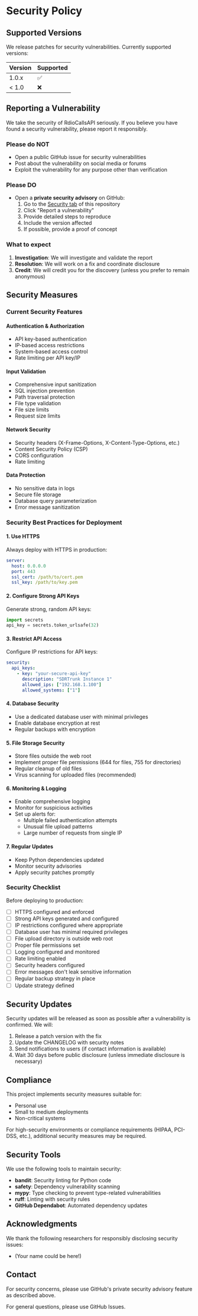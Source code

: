 # Security Policy

## Supported Versions

We release patches for security vulnerabilities. Currently supported versions:

| Version | Supported          |
| ------- | ------------------ |
| 1.0.x   | :white_check_mark: |
| < 1.0   | :x:                |

## Reporting a Vulnerability

We take the security of RdioCallsAPI seriously. If you believe you have found a security vulnerability, please report it responsibly.

### Please do NOT

- Open a public GitHub issue for security vulnerabilities
- Post about the vulnerability on social media or forums
- Exploit the vulnerability for any purpose other than verification

### Please DO

- Open a **private security advisory** on GitHub:
  1. Go to the [Security tab](https://github.com/swiftraccoon/sdrtrunk-rdio-api/security) of this repository
  2. Click "Report a vulnerability"
  3. Provide detailed steps to reproduce
  4. Include the version affected
  5. If possible, provide a proof of concept

### What to expect

1. **Investigation**: We will investigate and validate the report
2. **Resolution**: We will work on a fix and coordinate disclosure
3. **Credit**: We will credit you for the discovery (unless you prefer to remain anonymous)

## Security Measures

### Current Security Features

#### Authentication & Authorization

- API key-based authentication
- IP-based access restrictions
- System-based access control
- Rate limiting per API key/IP

#### Input Validation

- Comprehensive input sanitization
- SQL injection prevention
- Path traversal protection
- File type validation
- File size limits
- Request size limits

#### Network Security

- Security headers (X-Frame-Options, X-Content-Type-Options, etc.)
- Content Security Policy (CSP)
- CORS configuration
- Rate limiting

#### Data Protection

- No sensitive data in logs
- Secure file storage
- Database query parameterization
- Error message sanitization

### Security Best Practices for Deployment

#### 1. Use HTTPS

Always deploy with HTTPS in production:

```yaml
server:
  host: 0.0.0.0
  port: 443
  ssl_cert: /path/to/cert.pem
  ssl_key: /path/to/key.pem
```

#### 2. Configure Strong API Keys

Generate strong, random API keys:

```python
import secrets
api_key = secrets.token_urlsafe(32)
```

#### 3. Restrict API Access

Configure IP restrictions for API keys:

```yaml
security:
  api_keys:
    - key: "your-secure-api-key"
      description: "SDRTrunk Instance 1"
      allowed_ips: ["192.168.1.100"]
      allowed_systems: ["1"]
```

#### 4. Database Security

- Use a dedicated database user with minimal privileges
- Enable database encryption at rest
- Regular backups with encryption

#### 5. File Storage Security

- Store files outside the web root
- Implement proper file permissions (644 for files, 755 for directories)
- Regular cleanup of old files
- Virus scanning for uploaded files (recommended)

#### 6. Monitoring & Logging

- Enable comprehensive logging
- Monitor for suspicious activities
- Set up alerts for:
  - Multiple failed authentication attempts
  - Unusual file upload patterns
  - Large number of requests from single IP

#### 7. Regular Updates

- Keep Python dependencies updated
- Monitor security advisories
- Apply security patches promptly

### Security Checklist

Before deploying to production:

- [ ] HTTPS configured and enforced
- [ ] Strong API keys generated and configured
- [ ] IP restrictions configured where appropriate
- [ ] Database user has minimal required privileges
- [ ] File upload directory is outside web root
- [ ] Proper file permissions set
- [ ] Logging configured and monitored
- [ ] Rate limiting enabled
- [ ] Security headers configured
- [ ] Error messages don't leak sensitive information
- [ ] Regular backup strategy in place
- [ ] Update strategy defined

## Security Updates

Security updates will be released as soon as possible after a vulnerability is confirmed. We will:

1. Release a patch version with the fix
2. Update the CHANGELOG with security notes
3. Send notifications to users (if contact information is available)
4. Wait 30 days before public disclosure (unless immediate disclosure is necessary)

## Compliance

This project implements security measures suitable for:

- Personal use
- Small to medium deployments
- Non-critical systems

For high-security environments or compliance requirements (HIPAA, PCI-DSS, etc.), additional security measures may be required.

## Security Tools

We use the following tools to maintain security:

- **bandit**: Security linting for Python code
- **safety**: Dependency vulnerability scanning
- **mypy**: Type checking to prevent type-related vulnerabilities
- **ruff**: Linting with security rules
- **GitHub Dependabot**: Automated dependency updates

## Acknowledgments

We thank the following researchers for responsibly disclosing security issues:

- (Your name could be here!)

## Contact

For security concerns, please use GitHub's private security advisory feature as described above.

For general questions, please use GitHub Issues.
